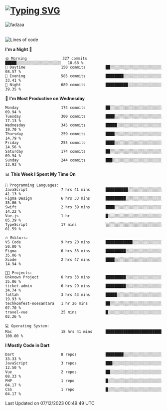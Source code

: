 
<h1 align="left"><a href="https://git.io/typing-svg"><img src="https://readme-typing-svg.demolab.com?font=Fira+Code&pause=1000&color=F7F7F7&random=false&width=600&lines=Hi+%F0%9F%91%8B%2C+I'm+Fattah+Anggit+Al+Dzakwan;Junior+Software+Developer+from+SMK+Raden+Umar+Said" alt="Typing SVG" /></a></h1>


<div align="left" display="flex"> 
  <img src="https://komarev.com/ghpvc/?username=fadzaa&label=Profile%20views&color=0e75b6&style=flat" alt="fadzaa" /> 
</div>

<br/>

<!--START_SECTION:waka-->
![Lines of code](https://img.shields.io/badge/From%20Hello%20World%20I%27ve%20Written-305.5%20thousand%20lines%20of%20code-blue)

**I'm a Night 🦉** 

```text
🌞 Morning                327 commits         █████░░░░░░░░░░░░░░░░░░░░   18.68 % 
🌆 Daytime                150 commits         ██░░░░░░░░░░░░░░░░░░░░░░░   08.57 % 
🌃 Evening                585 commits         ████████░░░░░░░░░░░░░░░░░   33.41 % 
🌙 Night                  689 commits         ██████████░░░░░░░░░░░░░░░   39.35 % 
```
📅 **I'm Most Productive on Wednesday** 

```text
Monday                   174 commits         ██░░░░░░░░░░░░░░░░░░░░░░░   09.94 % 
Tuesday                  300 commits         ████░░░░░░░░░░░░░░░░░░░░░   17.13 % 
Wednesday                345 commits         █████░░░░░░░░░░░░░░░░░░░░   19.70 % 
Thursday                 259 commits         ████░░░░░░░░░░░░░░░░░░░░░   14.79 % 
Friday                   255 commits         ████░░░░░░░░░░░░░░░░░░░░░   14.56 % 
Saturday                 174 commits         ██░░░░░░░░░░░░░░░░░░░░░░░   09.94 % 
Sunday                   244 commits         ███░░░░░░░░░░░░░░░░░░░░░░   13.93 % 
```


📊 **This Week I Spent My Time On** 

```text
💬 Programming Languages: 
JavaScript               7 hrs 41 mins       ██████████░░░░░░░░░░░░░░░   41.13 % 
Figma Design             6 hrs 33 mins       █████████░░░░░░░░░░░░░░░░   35.06 % 
Swift                    2 hrs 39 mins       ████░░░░░░░░░░░░░░░░░░░░░   14.22 % 
Vue.js                   1 hr                █░░░░░░░░░░░░░░░░░░░░░░░░   05.39 % 
TypeScript               17 mins             ░░░░░░░░░░░░░░░░░░░░░░░░░   01.59 % 

🔥 Editors: 
VS Code                  9 hrs 20 mins       ████████████░░░░░░░░░░░░░   50.00 % 
Figma                    6 hrs 33 mins       █████████░░░░░░░░░░░░░░░░   35.06 % 
Xcode                    2 hrs 47 mins       ████░░░░░░░░░░░░░░░░░░░░░   14.94 % 

🐱‍💻 Projects: 
Unknown Project          6 hrs 33 mins       █████████░░░░░░░░░░░░░░░░   35.06 % 
ticket-admin             6 hrs 29 mins       █████████░░░░░░░░░░░░░░░░   34.74 % 
fattah                   3 hrs 43 mins       █████░░░░░░░░░░░░░░░░░░░░   19.93 % 
techkomfest-noesantara   1 hr 26 mins        ██░░░░░░░░░░░░░░░░░░░░░░░   07.70 % 
travel-vue               25 mins             █░░░░░░░░░░░░░░░░░░░░░░░░   02.26 % 

💻 Operating System: 
Mac                      18 hrs 41 mins      █████████████████████████   100.00 % 
```

**I Mostly Code in Dart** 

```text
Dart                     8 repos             ████████░░░░░░░░░░░░░░░░░   33.33 % 
JavaScript               3 repos             ███░░░░░░░░░░░░░░░░░░░░░░   12.50 % 
Vue                      2 repos             ██░░░░░░░░░░░░░░░░░░░░░░░   08.33 % 
PHP                      1 repo              █░░░░░░░░░░░░░░░░░░░░░░░░   04.17 % 
CSS                      1 repo              █░░░░░░░░░░░░░░░░░░░░░░░░   04.17 % 
```




 Last Updated on 07/12/2023 00:49:49 UTC
<!--END_SECTION:waka-->
